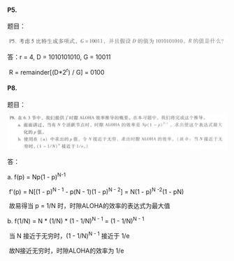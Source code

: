 #### P5.

题目：

![P5题目](img/P5.png)

答：r = 4,  D = 1010101010, G = 10011

​		R = remainder[(D*2<sup>r</sup>) / G] = 0100

#### P8.

题目：

![P8题目](img/P8.png)

答：

a.	f(p) =  Np(1 - p)<sup>N-1</sup> 

​		f'(p) = N[(1 - p)<sup>N - 1</sup> - p(N - 1)(1 - p)<sup>N - 2</sup>] = N(1 - p)<sup>N -2</sup>(1 - pN)

​		故易得当 p = 1/N 时，时隙ALOHA的效率的表达式为最大值

b.	f(1/N) = N * (1/N) * (1 - 1/N)<sup>N - 1</sup>  =  (1 - 1/N)<sup>N - 1</sup>

​		当 N 接近于无穷时，(1 - 1/N)<sup>N - 1</sup> 接近于 1/e

​		故N接近无穷时，时隙ALOHA的效率为 1/e

​		